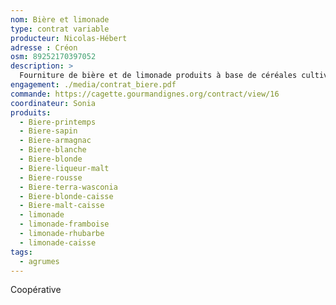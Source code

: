 ```yaml
---
nom: Bière et limonade
type: contrat variable
producteur: Nicolas-Hébert
adresse : Créon
osm: 89252170397052
description: >
  Fourniture de bière et de limonade produits à base de céréales cultivées par Nicolas et brassées localement.
engagement: ./media/contrat_biere.pdf
commande: https://cagette.gourmandignes.org/contract/view/16
coordinateur: Sonia
produits:
  - Biere-printemps
  - Biere-sapin
  - Biere-armagnac
  - Biere-blanche
  - Biere-blonde
  - Biere-liqueur-malt
  - Biere-rousse
  - Biere-terra-wasconia 
  - Biere-blonde-caisse
  - Biere-malt-caisse
  - limonade
  - limonade-framboise
  - limonade-rhubarbe
  - limonade-caisse
tags:
  - agrumes
---
```


Coopérative